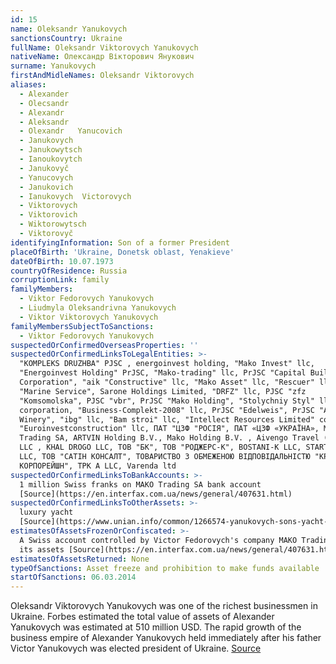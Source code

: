```yaml
---
id: 15
name: Oleksandr Yanukovych
sanctionsCountry: Ukraine
fullName: Oleksandr Viktorovych Yanukovych
nativeName: Олександр Вікторович Янукович
surname: Yanukovych
firstAndMidleNames: Oleksandr Viktorovych
aliases:
  - Alexander
  - Olecsandr
  - Alexandr
  - Aleksandr
  - Olexandr   Yanucovich
  - Janukovych
  - Janukowytsch
  - Ianoukovytch
  - Janukovyč
  - Yanucovych
  - Janukovich
  - Ianukovych  Victorovych
  - Viktorovych
  - Viktorovich
  - Wiktorowytsch
  - Viktorovyč
identifyingInformation: Son of a former President
placeOfBirth: 'Ukraine, Donetsk oblast, Yenakieve'
dateOfBirth: 10.07.1973
countryOfResidence: Russia
corruptionLink: family
familyMembers:
  - Viktor Fedorovych Yanukovych
  - Liudmyla Oleksandrivna Yanukovych
  - Viktor Viktorovych Yanukovych
familyMembersSubjectToSanctions:
  - Viktor Fedorovych Yanukovych
suspectedOrConfirmedOverseasProperties: ''
suspectedOrConfirmedLinksToLegalEntities: >-
  "KOMPLEKS DRUZHBA" PJSC , energoinvest holding, "Mako Invest" llc,
  "Energoinvest Holding" PrJSC, "Mako-trading" llc, PrJSC "Capital Building
  Corporation", "aik "Constructive" llc, "Mako Asset" llc, "Rescuer" llc, PrJSC
  "Marine Service", Sarone Holdings Limited, "DRFZ" llc, PJSC "zfz
  "Komsomolska", PJSC "vbr", PrJSC "Mako Holding", "Stolychniy Styl" llc, "Mako"
  corporation, "Business-Complekt-2008" llc, PrJSC "Edelweis", PrJSC "Artemivsk
  Winery", "ibg" llc, "Bam stroi" llc, "Intellect Resources Limited" company,
  "Euroinvestconstruction" llc, ПАТ "ЦЗФ "РОСІЯ", ПАТ «ЦЗФ «УКРАЇНА», MAKO
  Trading SA, ARTVIN Holding B.V., Mako Holding B.V. , Aivengo Travel (Ivanhoe)
  LLC , KHAL DROGO LLC, ТОВ "БК", ТОВ "РОДЖЕРС-К", BOSTANI-K LLC, STARTER LTD 
  LLC, ТОВ "САТІН КОНСАЛТ", ТОВАРИСТВО З ОБМЕЖЕНОЮ ВІДПОВІДАЛЬНІСТЮ "КРЕДО-АКТИВ
  КОРПОРЕЙШН", TPK A LLC, Varenda ltd  
suspectedOrConfirmedLinksToBankAccounts: >-
  1 million Swiss franks on MAKO Trading SA bank account
  [Source](https://en.interfax.com.ua/news/general/407631.html)
suspectedOrConfirmedLinksToOtherAssets: >-
  luxury yacht
  [Source](https://www.unian.info/common/1266574-yanukovych-sons-yacht-spotted-near-turkey-video.html)
estimatesOfAssetsFrozenOrConfiscated: >-
  A Swiss account controlled by Victor Fedorovych's company MAKO Trading SA and
  its assets [Source](https://en.interfax.com.ua/news/general/407631.html)
estimatesOfAssetsReturned: None
typeOfSanctions: Asset freeze and prohibition to make funds available
startOfSanctions: 06.03.2014
---
```

Oleksandr Viktorovych Yanukovych was one of the richest businessmen in Ukraine. 
Forbes  estimated the total value of assets of Alexander Yanukovych was 
estimated at 510 million USD. The rapid growth of the business empire of 
Alexander Yanukovych held immediately after his father Victor Yanukovych was 
elected president of Ukraine. 
[Source](https://pep.org.ua/uk/person/9416#dossier)

